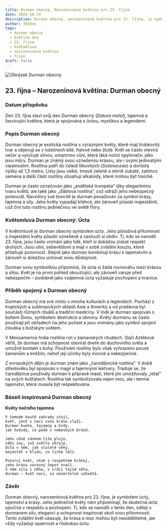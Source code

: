 ```yaml
---
title: Durman obecný, Narozeninová květina pro 23. října
date: 2024-10-23
description: Durman obecný, narozeninová květina pro 23. října, je symbolem Úcta. Objevte její jedinečný význam, fascinující příběhy a poezii, která oslavuje její krásu.
author: 365dní
tags:
  - durman obecný
  - květina dne
  - 23. října
  - květomluva
  - narozeninová květina
  - říjen
draft: false
---
```


![Obrázek Durman obecný](https://cdn.pixabay.com/photo/2021/09/03/00/54/white-datura-6594773_640.jpg#center)


## 23. října – Narozeninová květina: Durman obecný

### Datum příspěvku

Den 23. října slaví svůj den Durman obecný (_Datura metel_), tajemná a fascinující květina, která je spojována s úctou, mystikou a legendami.

### Popis Durman obecný

Durman obecný je exotická rostlina s výraznými květy, které mají trubkovitý tvar a objevují se v odstínech bílé, fialové nebo žluté. Květ se často otevírá večer a vylučuje silnou, omamnou vůni, která láká noční opylovače, jako jsou můry. Durman je známý svou vznešenou krásou, ale i svými jedovatými vlastnostmi. Rostlina patří do čeledi lilkovitých (_Solanaceae_) a dorůstá výšky až 1,5 metru. Listy jsou velké, tmavě zelené a mírně zubaté, zatímco semena a další části rostliny obsahují alkaloidy, které mohou být toxické.

Durman je často označován jako „andělská trumpeta“ díky elegantnímu tvaru květů, ale také jako „ďáblova rostlina“, což odráží jeho nebezpečný potenciál. Navzdory své toxicitě je durman považován za symbol krásy, tajemna a síly. Jeho květy vypadají křehce, ale zároveň působí majestátně, což činí tuto rostlinu jedinečnou ve světě flóry.

### Květomluva Durman obecný: Úcta

V květomluvě je durman obecný symbolem úcty. Jeho působivá přítomnost a majestátní květy působí vznešeně a zaslouží si obdiv. Ti, kdo se narodili 23. října, jsou často vnímáni jako lidé, kteří si dokážou získat respekt druhých. Jsou silní, sebevědomí a mají v sobě zvláštní kouzlo, které přitahuje pozornost. Stejně jako durman kombinují krásu s tajemstvím a zároveň si dokážou uchovat svou důstojnost.

Durman svou symbolikou připomíná, že úcta si žádá rovnováhu mezi krásou a silou. Květ je na první pohled okouzlující, ale zároveň varuje před nebezpečím – podobně jako vzájemná úcta vyžaduje pochopení a hranice.

### Příběh spojený s Durman obecný

Durman obecný má své místo v mnoha kulturách a legendách. Pochází z tropických a subtropických oblastí Asie a Ameriky a od pradávna byl součástí různých rituálů a tradiční medicíny. V Indii je durman spojován s bohem Šivou, symbolem destrukce a obnovy. Květy durmanu se často používají při obřadech na jeho počest a jsou vnímány jako symbol spojení člověka s božským světem.

V Mesoamerice hrála rostlina roli v šamanských rituálech. Staří Aztékové věřili, že durman má schopnost otevírat dveře do duchovního světa a umožnit kontakt s bohy. Používání rostliny bylo však vyhrazeno pouze šamanům a kněžím, neboť její účinky byly mocné a nebezpečné.

Z evropských dějin je durman znám jako „čarodějnická rostlina“. V době středověku byl spojován s magií a tajemnými lektvary. Traduje se, že čarodějnice používaly durman k přípravě mastí, které jim umožňovaly „létat“ na svých košťatech. Rostlina tak symbolizovala nejen moc, ale i temná tajemství, která musela být respektována.

### Báseň inspirovaná Durman obecný

**Květy nočního tajemna**

```
V temném koutě zahrady stojí,  
květ, jenž v noci svou krásu složí.  
Durman kvete, tajemný a hrdý,  
jak hvězda, co padá z nebeských brázd.  

Jeho vůně vánkem tiše pluje,  
vábí sny, jež světlo skryje.  
Úcta v něm, jak staleté věky,  
majestát v klidu, co ticho léčí.  

Pozoruj květ, však s respektem kráčej,  
jeho krása varovný šepot značí.  
V něm síla i něha, v srdci tajná věta,  
durman – květ noci, co nesmrtelně vzkvétá.  
```

### Závěr

Durman obecný, narozeninová květina pro 23. října, je symbolem úcty, tajemství a krásy. Jeho jedinečné květy nám připomínají, že skutečná úcta spočívá v respektu a pochopení. Ti, kdo se narodili v tento den, sdílejí s durmanem sílu, eleganci a schopnost inspirovat okolí svou přítomností. Tento zvláštní květ ukazuje, že krása a moc mohou být neoddělitelné, ale vždy vyžadují opatrnost a hlubokou úctu.